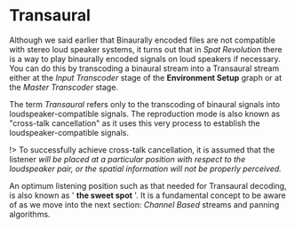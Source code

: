 # Transaural

Although we said earlier that Binaurally encoded files are not compatible with stereo loud speaker systems, it turns out that in _Spat Revolution_ there is a way to play binaurally encoded signals on loud speakers if necessary. You can do this by transcoding a binaural stream into a Transaural stream either at the _Input Transcoder_ stage of the **Environment Setup** graph or at the _Master Transcoder_ stage.

The term _Transaural_ refers only to the transcoding of binaural signals into loudspeaker-compatible signals. The reproduction mode is also known as "cross-talk cancellation" as it uses this very process to establish the loudspeaker-compatible signals.


!> To successfully achieve cross-talk cancellation, it is assumed that the listener _will be placed at a particular position with respect to the loudspeaker pair, or the spatial information will not be properly perceived._

An optimum listening position such as that needed for Transaural decoding, is also known as ' **the sweet spot** '. It is a fundamental concept to be aware of as we move into the next section: _Channel Based_ streams and panning algorithms.


